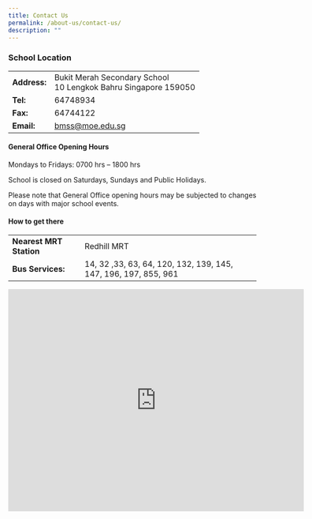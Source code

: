 ```yaml
---
title: Contact Us
permalink: /about-us/contact-us/
description: ""
---
```

### School Location

|  |  |
|---|---|
| **Address:** | Bukit Merah Secondary School<br>10 Lengkok Bahru Singapore 159050 |
| **Tel:** | 64748934 |
| **Fax:** | 64744122 |
| **Email:** | bmss@moe.edu.sg |


#### General Office Opening Hours

Mondays to Fridays: 0700 hrs – 1800 hrs 

School is closed on Saturdays, Sundays and Public Holidays. 

Please note that General Office opening hours may be subjected to changes on days with major school events.



#### How to get there

|  |  |
|---|---|
| **Nearest MRT Station** | Redhill MRT |
| **Bus Services:** | 14, 32 ,33, 63, 64, 120, 132, 139, 145, 147, 196, 197, 855, 961 |



<iframe src="https://www.google.com/maps/embed?pb=!1m18!1m12!1m3!1d15955.254645869376!2d103.79436988588647!3d1.2858179861974608!2m3!1f0!2f0!3f0!3m2!1i1024!2i768!4f13.1!3m3!1m2!1s0x31da1bd3b731e8af%3A0x75ffd1d80e0dc820!2sBukit%20Merah%20Secondary%20School!5e0!3m2!1sen!2ssg!4v1681866890336!5m2!1sen!2ssg" width="600" height="450" style="border:0;" allowfullscreen="" loading="lazy"></iframe>